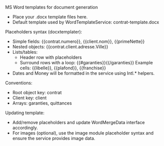 MS Word templates for document generation

- Place your .docx template files here.
- Default template used by WordTemplateService: contrat-template.docx

Placeholders syntax (docxtemplater):
- Simple fields: {{contrat.numero}}, {{client.nom}}, {{primeNette}}
- Nested objects: {{contrat.client.adresse.Ville}}
- Lists/tables:
  - Header row with placeholders
  - Surround rows with a loop: {{#garanties}}{{/garanties}}
    Example cells: {{libelle}}, {{plafond}}, {{franchise}}
- Dates and Money will be formatted in the service using Intl.* helpers.

Conventions:
- Root object key: contrat
- Client key: client
- Arrays: garanties, quittances

Updating template:
- Add/remove placeholders and update WordMergeData interface accordingly.
- For images (optional), use the image module placeholder syntax and ensure the service provides image data.
